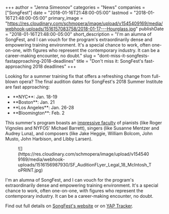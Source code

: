 +++
author = "Jenna Simeonov"
categories = "News"
companies = ["SongFest"]
date = "2018-01-16T21:48:00-05:00"
lastmod = "2018-01-16T21:48:00-05:00"
primary_image = "https://res.cloudinary.com/schmopera/image/upload/v1545409169/media/webhook-uploads/1516157083758/2018-01-17---Hourglass.jpg"
publishDate = "2018-01-16T21:48:00-05:00"
short_description = "I&#039;m an alumna of SongFest, and I can vouch for the program&#039;s extraordinarily dense and empowering training environment. It&#039;s a special chance to work, often one-on-one, with figures who represent the contemporary industry. It can be a career-making encounter, no doubt."
slug = "dont-miss-it-songfests-fastapproaching-2018-deadlines"
title = "Don&#039;t miss it: SongFest&#039;s fast-approaching 2018 deadlines"
+++

Looking for a summer training fix that offers a refreshing change from full-blown opera? The final audition dates for SongFest's 2018 Summer Institute are fast approaching:

<ul class="nospace">

<li> **NYC**: Jan. 18-19
<li> **Boston**: Jan. 21
<li> **Los Angeles**: Jan. 26-28
<li> **Bloomington**: Feb. 2

</ul>

This summer's program boasts an [impressive faculty](http://www.songfest.us/faculty/) of pianists (like Roger Vignoles and NYFOS' Michael Barrett), singers (like Susanne Mentzer and Audrey Luna), and composers (like Jake Heggie, William Bolcom, John Musto, John Harbison, and Libby Larsen).

<figure data-type="image">
![](https://res.cloudinary.com/schmopera/image/upload/v1545409169/media/webhook-uploads/1516156987930/SF_AuditionFLyer_Legal_18_McIntosh_ToPRINT.jpg)
</figure>

I'm an alumna of SongFest, and I can vouch for the program's extraordinarily dense and empowering training environment. It's a special chance to work, often one-on-one, with figures who represent the contemporary industry. It can be a career-making encounter, no doubt.

Find out full details on [SongFest's website](http://www.songfest.us/application/) or on [YAP Tracker](https://www.yaptracker.com/applications/songfest-2018).
